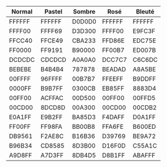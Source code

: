 | Normal | Pastel | Sombre | Rosé   | Bleuté |
| ------ | ------ | ------ | ------ | ------ |
| FFFFFF | FFFFFF | D0D0D0 | FFFFFF | FFFFFF |
| FFFF00 | FFFF69 | D3D300 | FFFF00 | E9FC3F |
| FFCC40 | FFCE49 | CBA233 | FFD86E | EDC75E |
| FF0000 | FF9191 | B90000 | FF00B7 | ED007B |
| DCDCDC | CDCDCD | A0A0A0 | DCC7C7 | C6C6DC |
| BEBEBE | B4B4B4 | 787878 | BEADAD | A8A5BE |
| 00FFFF | 96FFFF | 00B7B7 | FFEEFF | B9DDFF |
| 0000FF | B9B7FF | 0300CB | EB85FF | 8883D4 |
| 00FF00 | ACFFAC | 00D500 | 00FF00 | 00FFD5 |
| 00CD00 | 8DCD8D | 00A300 | 00CD00 | 00CDB2 |
| E0A1FF | E9B2FF | BA85D3 | F4DAFF | D0A1FF |
| FF00FF | FF98FA | BB00B8 | FFA6FE | B600ED |
| DB9561 | F2AE8C | B16B36 | D39769 | BE9A72 |
| B96B34 | CD8585 | 8D3B00 | D16F0D | C55A1C |
| A9D8FF | A7D3FF | 8DB4D5 | D8B1FF | ABAFFF |
